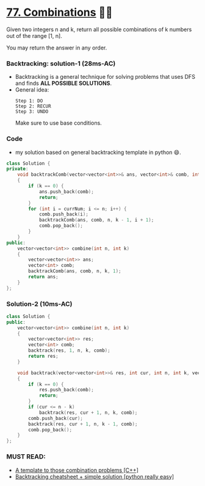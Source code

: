 # [77. Combinations](https://leetcode.com/problems/combinations/) 🌟🌟

Given two integers n and k, return all possible combinations of k numbers out of the range [1, n].

You may return the answer in any order.

### Backtracking: solution-1 (28ms-AC)

-   Backtracking is a general technique for solving problems that uses DFS and finds **ALL POSSIBLE SOLUTIONS**.
-   General idea:
    ```
    Step 1: DO
    Step 2: RECUR
    Step 3: UNDO
    ```
    Make sure to use base conditions.

### Code

-   my solution based on general backtracking template in python 😄.

```cpp
class Solution {
private:
    void backtrackComb(vector<vector<int>>& ans, vector<int>& comb, int n, int k, int currNum)
    {
        if (k == 0) {
            ans.push_back(comb);
            return;
        }
        for (int i = currNum; i <= n; i++) {
            comb.push_back(i);
            backtrackComb(ans, comb, n, k - 1, i + 1);
            comb.pop_back();
        }
    }
public:
    vector<vector<int>> combine(int n, int k)
    {
        vector<vector<int>> ans;
        vector<int> comb;
        backtrackComb(ans, comb, n, k, 1);
        return ans;
    }
};
```

### Solution-2 (10ms-AC)

```cpp
class Solution {
public:
    vector<vector<int>> combine(int n, int k)
    {
        vector<vector<int>> res;
        vector<int> comb;
        backtrack(res, 1, n, k, comb);
        return res;
    }

    void backtrack(vector<vector<int>>& res, int cur, int n, int k, vector<int>& comb)
    {
        if (k == 0) {
            res.push_back(comb);
            return;
        }
        if (cur <= n - k)
            backtrack(res, cur + 1, n, k, comb);
        comb.push_back(cur);
        backtrack(res, cur + 1, n, k - 1, comb);
        comb.pop_back();
    }
};
```

### MUST READ:

-   [A template to those combination problems [C++]](https://leetcode.com/problems/combinations/discuss/27006/A-template-to-those-combination-problems)
-   [Backtracking cheatsheet + simple solution [python really easy]](https://leetcode.com/problems/combinations/discuss/844096/Backtracking-cheatsheet-%2B-simple-solution)
